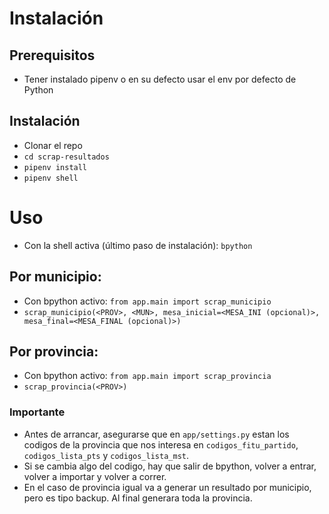 # Instalación

## Prerequisitos
- Tener instalado pipenv o en su defecto usar el env por defecto de Python

## Instalación
- Clonar el repo
- `cd scrap-resultados`
- `pipenv install`
- `pipenv shell`

# Uso

- Con la shell activa (último paso de instalación): `bpython`

## Por municipio:
- Con bpython activo: `from app.main import scrap_municipio`
- `scrap_municipio(<PROV>, <MUN>, mesa_inicial=<MESA_INI (opcional)>, mesa_final=<MESA_FINAL (opcional)>)`

## Por provincia:
- Con bpython activo: `from app.main import scrap_provincia`
- `scrap_provincia(<PROV>)`

### Importante
- Antes de arrancar, asegurarse que en `app/settings.py` estan los codigos de la provincia que nos interesa en `codigos_fitu_partido`, `codigos_lista_pts` y `codigos_lista_mst`.
- Si se cambia algo del codigo, hay que salir de bpython, volver a entrar, volver a importar y volver a correr.
- En el caso de provincia igual va a generar un resultado por municipio, pero es tipo backup. Al final generara toda la provincia.

